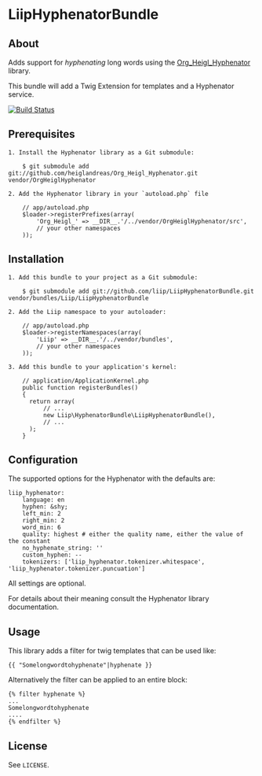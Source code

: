 # LiipHyphenatorBundle #

## About ##

Adds support for _hyphenating_ long words using the [Org_Heigl_Hyphenator](https://github.com/heiglandreas/Org_Heigl_Hyphenator) library.

This bundle will add a Twig Extension for templates and a Hyphenator service.

[![Build Status](https://secure.travis-ci.org/liip/LiipHyphenatorBundle.png)](http://travis-ci.org/liip/LiipHyphenatorBundle)

## Prerequisites ##

    1. Install the Hyphenator library as a Git submodule:

        $ git submodule add git://github.com/heiglandreas/Org_Heigl_Hyphenator.git vendor/OrgHeiglHyphenator

    2. Add the Hyphenator library in your `autoload.php` file

        // app/autoload.php
        $loader->registerPrefixes(array(
            'Org_Heigl_' => __DIR__.'/../vendor/OrgHeiglHyphenator/src',
            // your other namespaces
        ));

## Installation ##

    1. Add this bundle to your project as a Git submodule:

        $ git submodule add git://github.com/liip/LiipHyphenatorBundle.git vendor/bundles/Liip/LiipHyphenatorBundle

    2. Add the Liip namespace to your autoloader:

        // app/autoload.php
        $loader->registerNamespaces(array(
            'Liip' => __DIR__.'/../vendor/bundles',
            // your other namespaces
        ));

    3. Add this bundle to your application's kernel:

        // application/ApplicationKernel.php
        public function registerBundles()
        {
          return array(
              // ...
              new Liip\HyphenatorBundle\LiipHyphenatorBundle(),
              // ...
          );
        }

## Configuration ##

The supported options for the Hyphenator with the defaults are:

    liip_hyphenator:
        language: en
        hyphen: &shy;
        left_min: 2
        right_min: 2
        word_min: 6
        quality: highest # either the quality name, either the value of the constant
        no_hyphenate_string: ''
        custom_hyphen: --
        tokenizers: ['liip_hyphenator.tokenizer.whitespace', 'liip_hyphenator.tokenizer.puncuation']

All settings are optional.

For details about their meaning consult the Hyphenator library documentation.

## Usage ##

This library adds a filter for twig templates that can be used like:

    {{ "Somelongwordtohyphenate"|hyphenate }}

Alternatively the filter can be applied to an entire block:

    {% filter hyphenate %}
    ...
    Somelongwordtohyphenate
    ....
    {% endfilter %}

## License ##

See `LICENSE`.
